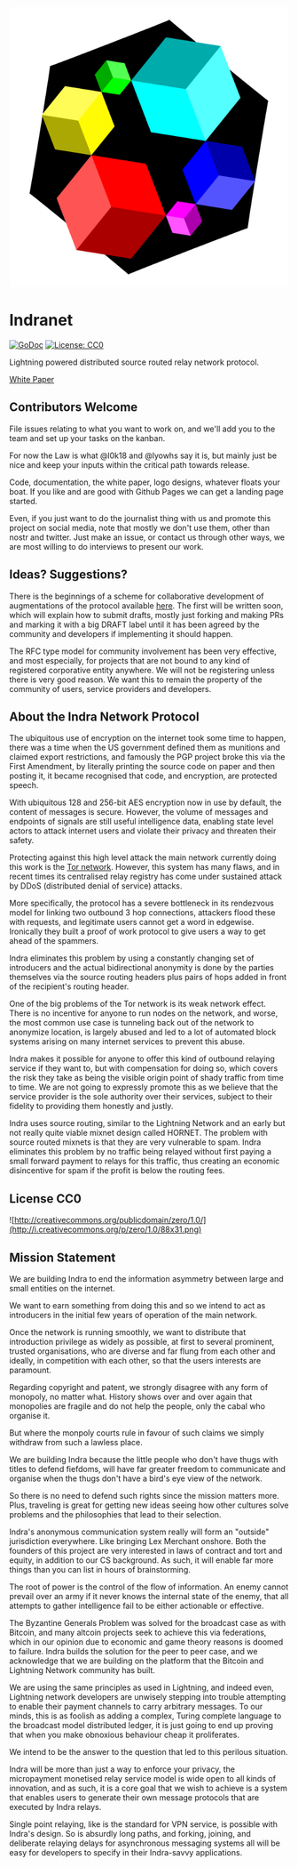 [![Indra Routing Protocol Logo](docs/logo.svg)
](https://github.com/orgs/indra-labs/projects/1/views/1)

# Indranet

[![GoDoc](https://img.shields.io/badge/godoc-reference-blue.svg)](https://pkg.go.dev/github.com/indra-labs/indra)
[![License: CC0](https://img.shields.io/badge/license-CC0-orange.svg)]([http://unlicense.org/](https://creativecommons.org/share-your-work/public-domain/cc0/))

Lightning powered distributed source routed relay network protocol.

[White Paper](docs/whitepaper.md)

## Contributors Welcome

File issues relating to what you want to work on, and we'll add you to the
team and set up your tasks on the kanban.

For now the Law is what @l0k18 and @lyowhs say it is, but mainly just be nice
and keep your inputs within the critical path towards release.

Code, documentation, the white paper, logo designs, whatever floats your boat.
If you like and are good with Github Pages we can get a landing page started.

Even, if you just want to do the journalist thing with us and promote this
project on social media, note that mostly we don't use them, other than
nostr and twitter. Just make an issue, or contact us through other ways, we
are most willing to do interviews to present our work.

## Ideas? Suggestions?

There is the beginnings of a scheme for collaborative development of
augmentations of the protocol available
[here](https://github.com/indra-labs/iap). The first will be written soon, which
will explain how to submit drafts, mostly just forking and making PRs and
marking it with a big DRAFT label until it has been agreed by the community and
developers if implementing it should happen.

The RFC type model for community involvement has been very effective, and most
especially, for projects that are not bound to any kind of registered
corporative entity anywhere. We will not be registering unless there is very
good reason. We want this to remain the property of the community of users,
service providers and developers.

## About the Indra Network Protocol

The ubiquitous use of encryption on the internet took some time to happen,
there was a time when the US government defined them as munitions and
claimed export restrictions, and famously the PGP project broke this via the
First Amendment, by literally printing the source code on paper and then
posting it, it became recognised that code, and encryption, are protected
speech.

With ubiquitous 128 and 256-bit AES encryption now in use by default, the
content of messages is secure. However, the volume of messages and endpoints of
signals are still useful intelligence data, enabling state level actors to
attack internet users and violate their privacy and threaten their safety.

Protecting against this high level attack the main network currently doing
this work is the [Tor network](https://torproject.org). However, this system
has many flaws, and in recent times its centralised relay registry has come
under sustained attack by DDoS (distributed denial of service) attacks.

More specifically, the protocol has a severe bottleneck in its rendezvous model
for linking two outbound 3 hop connections, attackers flood these with requests,
and legitimate users cannot get a word in edgewise. Ironically they built a
proof of work protocol to give users a way to get ahead of the spammers.

Indra eliminates this problem by using a constantly changing set of introducers
and the actual bidirectional anonymity is done by the parties themselves via the
source routing headers plus pairs of hops added in front of the recipient's
routing header.

One of the big problems of the Tor network is its weak network
effect. There is no incentive for anyone to run nodes on the network, and
worse, the most common use case is tunneling back out of the network to
anonymize location, is largely abused and led to a lot of automated block
systems arising on many internet services to prevent this abuse.

Indra makes it possible for anyone to offer this kind of outbound relaying
service if they want to, but with compensation for doing so, which covers the
risk they take as being the visible origin point of shady traffic from time to
time. We are not going to expressly promote this as we believe that the service
provider is the sole authority over their services, subject to their fidelity to
providing them honestly and justly.

Indra uses source routing, similar to the Lightning Network and an early but not
really quite viable mixnet design called HORNET. The problem with source routed
mixnets is that they are very vulnerable to spam. Indra eliminates this problem
by no traffic being relayed without first paying a small forward payment to
relays for this traffic, thus creating an economic disincentive for spam if the
profit is below the routing fees.

## License CC0

![http://creativecommons.org/publicdomain/zero/1.0/](http://i.creativecommons.org/p/zero/1.0/88x31.png)

## Mission Statement

We are building Indra to end the information asymmetry between large and small
entities on the internet.

We want to earn something from doing this and so we intend to act as introducers
in the initial few years of operation of the main network.

Once the network is running smoothly, we want to distribute that introduction
privilege as widely as possible, at first to several prominent, trusted
organisations, who are diverse and far flung from each other and ideally, in
competition with each other, so that the users interests are paramount.

Regarding copyright and patent, we strongly disagree with any form of monopoly,
no matter what. History shows over and over again that monopolies are fragile
and do not help the people, only the cabal who organise it.

But where the monpoly courts rule in favour of such claims we simply withdraw
from such a lawless place.

We are building Indra because the little people who don't have thugs with titles
to defend fiefdoms, will have far greater freedom to communicate and organise
when the thugs don't have a bird's eye view of the network.

So there is no need to defend such rights since the mission matters more. Plus,
traveling is great for getting new ideas seeing how other cultures solve
problems and the philosophies that lead to their selection.

Indra's anonymous communication system really will form an "outside"
jurisdiction everywhere. Like bringing Lex Merchant onshore. Both the founders
of this project are very interested in laws of contract and tort and equity, in
addition to our CS background. As such, it will enable far more things than you
can list in hours of brainstorming.

The root of power is the control of the flow of information. An enemy cannot
prevail over an army if it never knows the internal state of the enemy, that all
attempts to gather intelligence fail to be either actionable or effective.

The Byzantine Generals Problem was solved for the broadcast case as with
Bitcoin, and many altcoin projects seek to achieve this via federations, which
in our opinion due to economic and game theory reasons is doomed to failure.
Indra builds the solution for the peer to peer case, and we acknowledge that we
are building on the platform that the Bitcoin and Lightning Network community
has built.

We are using the same principles as used in Lightning, and indeed even,
Lightning network developers are unwisely stepping into trouble attempting to
enable their payment channels to carry arbitrary messages. To our minds, this is
as foolish as adding a complex, Turing complete language to the broadcast model
distributed ledger, it is just going to end up proving that when you make
obnoxious behaviour cheap it proliferates.

We intend to be the answer to the question that led to this perilous situation.

Indra will be more than just a way to enforce your privacy, the micropayment
monetised relay service model is wide open to all kinds of innovation, and as
such, it is a core goal that we wish to achieve is a system that enables users
to generate their own message protocols that are executed by Indra relays.

Single point relaying, like is the standard for VPN service, is possible with
Indra's design. So is absurdly long paths, and forking, joining, and deliberate
relaying delays for asynchronous messaging systems all will be easy for
developers to specify in their Indra-savvy applications.